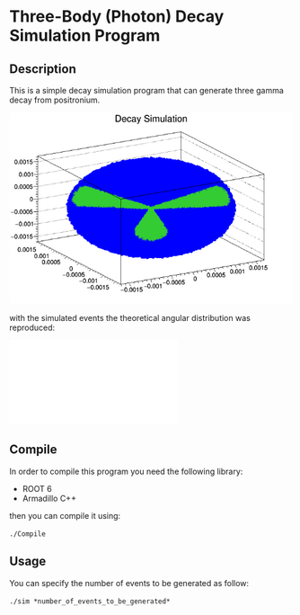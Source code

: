 # Three-Body (Photon) Decay Simulation Program

## Description

This is a simple decay simulation program that can generate three gamma decay from positronium.

![Alt text](info/splash.png "sim splash")

with the simulated events the theoretical angular distribution was reproduced:

![Alt text](info/angular_distribution.pdf "sim ang")

## Compile

In order to compile this program you need the following library:

* ROOT 6
* Armadillo C++

then you can compile it using:

`./Compile`

## Usage

You can specify the number of events to be generated as follow:

`./sim *number_of_events_to_be_generated*`
